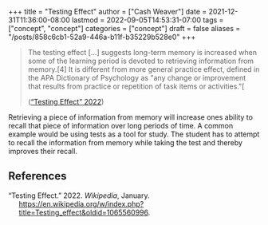 +++
title = "Testing Effect"
author = ["Cash Weaver"]
date = 2021-12-31T11:36:00-08:00
lastmod = 2022-09-05T14:53:31-07:00
tags = ["concept", "concept"]
categories = ["concept"]
draft = false
aliases = "/posts/858c6cb1-52a9-446a-b11f-b35229b528e0"
+++

> The testing effect [...] suggests long-term memory is increased when some of the learning period is devoted to retrieving information from memory.[4] It is different from more general practice effect, defined in the APA Dictionary of Psychology as "any change or improvement that results from practice or repetition of task items or activities."[
>
> (<a href="#citeproc_bib_item_1">“Testing Effect” 2022</a>)

Retrieving a piece of information from memory will increase ones ability to recall that piece of information over long periods of time. A common example would be using tests as a tool for study. The student has to attempt to recall the information from memory while taking the test and thereby improves their recall.

## References

<style>.csl-entry{text-indent: -1.5em; margin-left: 1.5em;}</style><div class="csl-bib-body">
  <div class="csl-entry"><a id="citeproc_bib_item_1"></a>“Testing Effect.” 2022. <i>Wikipedia</i>, January. <a href="https://en.wikipedia.org/w/index.php?title=Testing_effect&oldid=1065560996">https://en.wikipedia.org/w/index.php?title=Testing_effect&#38;oldid=1065560996</a>.</div>
</div>
